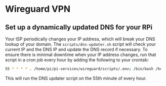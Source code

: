 # Wireguard VPN

## Set up a dynamically updated DNS for your RPi
Your ISP periodically changes your IP address, which will break your DNS lookup
of your domain. The `scripts/dns-updater.sh` script will check your current IP
and the DNS IP and update the DNS record if necessary. To ensure there is 
minimal downtime when your IP address changes, run that script in a cron job 
every hour by adding the following to your crontab:
```bash
55 * * * * . /home/pi/pi-services/wireguard/scripts/.env; /bin/bash /home/pi/pi-services/wireguard/scripts/dns-updater.sh
```
This will run the DNS updater script on the 55th minute of every hour.
